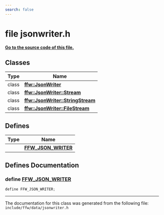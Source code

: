 ```yaml
---
search: false
---
```


# file jsonwriter.h

**[Go to the source code of this file.](jsonwriter_8h_source.md)**
## Classes

|Type|Name|
|-----|-----|
|class|[**ffw::JsonWriter**](classffw_1_1_json_writer.md)|
|class|[**ffw::JsonWriter::Stream**](classffw_1_1_json_writer_1_1_stream.md)|
|class|[**ffw::JsonWriter::StringStream**](classffw_1_1_json_writer_1_1_string_stream.md)|
|class|[**ffw::JsonWriter::FileStream**](classffw_1_1_json_writer_1_1_file_stream.md)|


## Defines

|Type|Name|
|-----|-----|
||[**FFW\_JSON\_WRITER**](jsonwriter_8h.md#1aaeed9842089462d4b52c585bc41dfdc2)|


## Defines Documentation

### define <a id="1aaeed9842089462d4b52c585bc41dfdc2" href="#1aaeed9842089462d4b52c585bc41dfdc2">FFW\_JSON\_WRITER</a>

```cpp
define FFW_JSON_WRITER;
```





----------------------------------------
The documentation for this class was generated from the following file: `include/ffw/data/jsonwriter.h`
